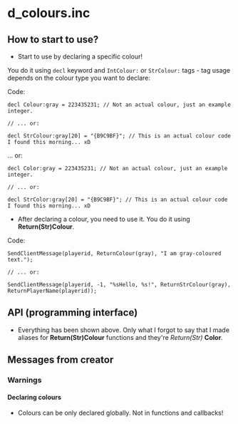 # d_colours.inc

## How to start to use?

- Start to use by declaring a specific colour!

You do it using ``decl`` keyword and ``IntColour:`` or ``StrColour:`` tags - tag usage depends on the colour type you want to declare:

Code:
```pawn
decl Colour:gray = 223435231; // Not an actual colour, just an example integer.

// ... or:

decl StrColour:gray[20] = "{B9C9BF}"; // This is an actual colour code I found this morning... xD
```

... or:

```pawn
decl Color:gray = 223435231; // Not an actual colour, just an example integer.

// ... or:

decl StrColor:gray[20] = "{B9C9BF}"; // This is an actual colour code I found this morning... xD
```

- After declaring a colour, you need to use it. You do it using **Return(Str)Colour**.

Code:
```pawn
SendClientMessage(playerid, ReturnColour(gray), "I am gray-coloured text.");

// ... or:

SendClientMessage(playerid, -1, "%sHello, %s!", ReturnStrColour(gray), ReturnPlayerName(playerid));
```

## API (programming interface)

- Everything has been shown above. Only what I forgot to say that I made aliases for **Return(Str)Colour** functions and they're *Return(Str)* **Color**.

## Messages from creator

### Warnings

#### Declaring colours

- Colours can be only declared globally. Not in functions and callbacks!
